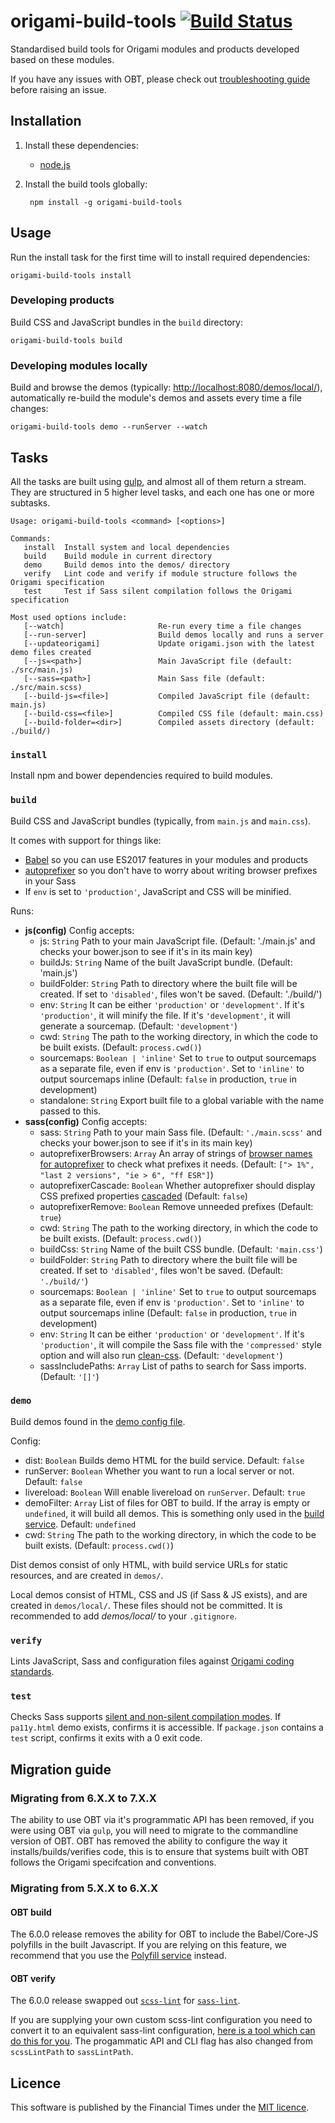 # origami-build-tools [![Build Status](https://travis-ci.org/Financial-Times/origami-build-tools.svg?branch=master)](https://travis-ci.org/Financial-Times/origami-build-tools)

Standardised build tools for Origami modules and products developed based on these modules.

If you have any issues with OBT, please check out [troubleshooting guide](https://github.com/Financial-Times/origami-build-tools/blob/master/TROUBLESHOOT.md) before raising an issue.

## Installation

1. Install these dependencies:
	* [node.js](http://nodejs.org/)

2. Install the build tools globally:

		npm install -g origami-build-tools

## Usage

Run the install task for the first time will to install required dependencies:

	origami-build-tools install

### Developing products

Build CSS and JavaScript bundles in the `build` directory:

	origami-build-tools build

### Developing modules locally

Build and browse the demos (typically: <http://localhost:8080/demos/local/>),
automatically re-build the module's demos and assets every time a file changes:

	origami-build-tools demo --runServer --watch

## Tasks

All the tasks are built using [gulp](http://gulpjs.com/), and almost all of them return a stream. They are structured in 5 higher level tasks, and each one has one or more subtasks.

	Usage: origami-build-tools <command> [<options>]

	Commands:
	   install  Install system and local dependencies
	   build    Build module in current directory
	   demo     Build demos into the demos/ directory
	   verify   Lint code and verify if module structure follows the Origami specification
	   test     Test if Sass silent compilation follows the Origami specification

	Most used options include:
	   [--watch]                     Re-run every time a file changes
	   [--run-server]                Build demos locally and runs a server
	   [--updateorigami]             Update origami.json with the latest demo files created
	   [--js=<path>]                 Main JavaScript file (default: ./src/main.js)
	   [--sass=<path>]               Main Sass file (default: ./src/main.scss)
	   [--build-js=<file>]           Compiled JavaScript file (default: main.js)
	   [--build-css=<file>]          Compiled CSS file (default: main.css)
	   [--build-folder=<dir>]        Compiled assets directory (default: ./build/)

### `install`

Install npm and bower dependencies required to build modules.

### `build`

Build CSS and JavaScript bundles (typically, from `main.js` and `main.css`).

It comes with support for things like:

* [Babel](https://github.com/babel/babel) so you can use ES2017 features in your modules and products
* [autoprefixer](https://github.com/postcss/autoprefixer) so you don't have to worry about writing browser prefixes in your Sass
* If `env` is set to `'production'`, JavaScript and CSS will be minified.

Runs:

* __js(config)__ Config accepts:
	- js: `String` Path to your main JavaScript file. (Default: './main.js' and checks your bower.json to see if it's in its main key)
	- buildJs: `String` Name of the built JavaScript bundle. (Default: 'main.js')
	- buildFolder: `String` Path to directory where the built file will be created. If set to `'disabled'`, files won't be saved. (Default: './build/')
	- env: `String` It can be either `'production'` or `'development'`. If it's `'production'`, it will minify the file. If it's `'development'`, it will generate a sourcemap. (Default: `'development'`)
	- cwd: `String` The path to the working directory, in which the code to be built exists. (Default: `process.cwd()`)
	- sourcemaps: `Boolean | 'inline'` Set to `true` to output sourcemaps as a separate file, even if env is `'production'`. Set to `'inline'` to output sourcemaps inline (Default: `false` in production, `true` in development)
	- standalone: `String` Export built file to a global variable with the name passed to this.
* __sass(config)__ Config accepts:
	- sass: `String` Path to your main Sass file. (Default: `'./main.scss'` and checks your bower.json to see if it's in its main key)
	- autoprefixerBrowsers: `Array` An array of strings of [browser names for autoprefixer](https://github.com/postcss/autoprefixer#browsers) to check what prefixes it needs. (Default: `["> 1%", "last 2 versions", "ie > 6", "ff ESR"]`)
	- autoprefixerCascade: `Boolean` Whether autoprefixer should display CSS prefixed properties [cascaded](https://github.com/postcss/autoprefixer#visual-cascade) (Default: `false`)
	- autoprefixerRemove: `Boolean` Remove unneeded prefixes (Default: `true`)
	- cwd: `String` The path to the working directory, in which the code to be built exists. (Default: `process.cwd()`)
	- buildCss: `String` Name of the built CSS bundle. (Default: `'main.css'`)
	- buildFolder: `String` Path to directory where the built file will be created. If set to `'disabled'`, files won't be saved. (Default: `'./build/'`)
	- sourcemaps: `Boolean | 'inline'` Set to `true` to output sourcemaps as a separate file, even if env is `'production'`. Set to `'inline'` to output sourcemaps inline (Default: `false` in production, `true` in development)
	- env: `String` It can be either `'production'` or `'development'`. If it's `'production'`, it will compile the Sass file with the `'compressed'` style option and will also run [clean-css](https://github.com/jakubpawlowicz/clean-css). (Default: `'development'`)
	- sassIncludePaths: `Array` List of paths to search for Sass imports. (Default: `'[]'`)

### `demo`

Build demos found in the [demo config file](http://origami.ft.com/docs/component-spec/modules/#demo-config).

Config:

* dist: `Boolean` Builds demo HTML for the build service. Default: `false`
* runServer: `Boolean` Whether you want to run a local server or not. Default: `false`
* livereload: `Boolean` Will enable livereload on `runServer`. Default: `true`
* demoFilter: `Array` List of files for OBT to build. If the array is empty or `undefined`, it will build all demos. This is something only used in the [build service](https://origami-build.ft.com). Default: `undefined`
* cwd: `String` The path to the working directory, in which the code to be built exists. (Default: `process.cwd()`)

Dist demos consist of only HTML, with build service URLs for static resources, and are created in `demos/`.

Local demos consist of HTML, CSS and JS (if Sass & JS exists), and are created in `demos/local/`. These files should not be committed. It is recommended to add _demos/local/_ to your `.gitignore`.

### `verify`

Lints JavaScript, Sass and configuration files against [Origami coding standards](http://origami.ft.com/docs/syntax/).

### `test`

Checks Sass supports [silent and non-silent compilation modes](http://origami.ft.com/docs/syntax/scss/#silent-styles).
If `pa11y.html` demo exists, confirms it is accessible.
If `package.json` contains a `test` script, confirms it exits with a 0 exit code.

## Migration guide

### Migrating from 6.X.X to 7.X.X


The ability to use OBT via it's programmatic API has been removed, if you were using OBT via `gulp`, you will need to migrate to the commandline version of OBT.
OBT has removed the ability to configure the way it installs/builds/verifies code, this is to ensure that systems built with OBT follows the Origami specifcation and conventions.

### Migrating from 5.X.X to 6.X.X

#### OBT build
The 6.0.0 release removes the ability for OBT to include the Babel/Core-JS polyfills in the built Javascript. If you are relying on this feature, we recommend that you use the [Polyfill service](https://polyfill.io) instead.

#### OBT verify
The 6.0.0 release swapped out [`scss-lint`](https://www.npmjs.com/package/gulp-scss-lint) for [`sass-lint`](https://www.npmjs.com/package/gulp-sass-lint).

If you are supplying your own custom scss-lint configuration you need to convert it to an equivalent sass-lint configuration, [here is a tool which can do this for you](https://sasstools.github.io/make-sass-lint-config/). The progammatic API and CLI flag has also changed from `scssLintPath` to `sassLintPath`.

## Licence
This software is published by the Financial Times under the [MIT licence](http://opensource.org/licenses/MIT).
